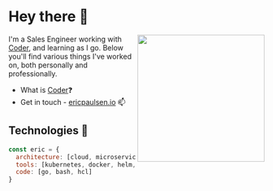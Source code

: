# Hey there 👋

<img align="right" src="https://github.com/ericpaulsen/ericpaulsen/blob/main/Fy57GJxsTu6Wr8LKKkAzI3_6.png" width="250" height="250" />

I'm a Sales Engineer working with [Coder](https://github.com/coder), and learning as I go. Below you'll find various things I've worked on, both personally and professionally.

- What is [Coder](https://coder.com)❓
- Get in touch - [ericpaulsen.io](https://ericpaulsen.io) 📫


## Technologies 🤖

```javascript
const eric = {
  architecture: [cloud, microservices, linux],
  tools: [kubernetes, docker, helm, terraform, gcp, azure, aws],
  code: [go, bash, hcl]
}
```
